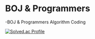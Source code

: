 # BOJ & Programmers

-BOJ & Programmers Algorithm Coding

[![Solved.ac Profile](http://mazassumnida.wtf/api/v2/generate_badge?boj=ttette159)](https://solved.ac/ttette159/)

